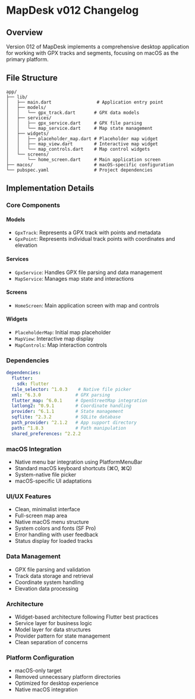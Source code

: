 # MapDesk v012 Changelog

## Overview
Version 012 of MapDesk implements a comprehensive desktop application for working with GPX tracks and segments, focusing on macOS as the primary platform.

## File Structure
```
app/
├── lib/
│   ├── main.dart                 # Application entry point
│   ├── models/
│   │   └── gpx_track.dart       # GPX data models
│   ├── services/
│   │   ├── gpx_service.dart     # GPX file parsing
│   │   └── map_service.dart     # Map state management
│   ├── widgets/
│   │   ├── placeholder_map.dart # Placeholder map widget
│   │   ├── map_view.dart        # Interactive map widget
│   │   └── map_controls.dart    # Map control widgets
│   └── screens/
│       └── home_screen.dart     # Main application screen
├── macos/                       # macOS-specific configuration
└── pubspec.yaml                 # Project dependencies
```

## Implementation Details

### Core Components

#### Models
- `GpxTrack`: Represents a GPX track with points and metadata
- `GpxPoint`: Represents individual track points with coordinates and elevation

#### Services
- `GpxService`: Handles GPX file parsing and data management
- `MapService`: Manages map state and interactions

#### Screens
- `HomeScreen`: Main application screen with map and controls

#### Widgets
- `PlaceholderMap`: Initial map placeholder
- `MapView`: Interactive map display
- `MapControls`: Map interaction controls

### Dependencies
```yaml
dependencies:
  flutter:
    sdk: flutter
  file_selector: ^1.0.3    # Native file picker
  xml: ^6.3.0             # GPX parsing
  flutter_map: ^6.0.1     # OpenStreetMap integration
  latlong2: ^0.9.1        # Coordinate handling
  provider: ^6.1.1        # State management
  sqflite: ^2.3.2         # SQLite database
  path_provider: ^2.1.2   # App support directory
  path: ^1.8.3            # Path manipulation
  shared_preferences: ^2.2.2
```

### macOS Integration
- Native menu bar integration using PlatformMenuBar
- Standard macOS keyboard shortcuts (⌘O, ⌘Q)
- System-native file picker
- macOS-specific UI adaptations

### UI/UX Features
- Clean, minimalist interface
- Full-screen map area
- Native macOS menu structure
- System colors and fonts (SF Pro)
- Error handling with user feedback
- Status display for loaded tracks

### Data Management
- GPX file parsing and validation
- Track data storage and retrieval
- Coordinate system handling
- Elevation data processing

### Architecture
- Widget-based architecture following Flutter best practices
- Service layer for business logic
- Model layer for data structures
- Provider pattern for state management
- Clean separation of concerns

### Platform Configuration
- macOS-only target
- Removed unnecessary platform directories
- Optimized for desktop experience
- Native macOS integration 